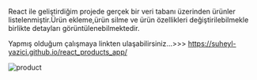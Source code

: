 
React ile geliştirdiğim projede gerçek bir veri tabanı üzerinden ürünler listelenmiştir.Ürün ekleme,ürün silme ve ürün özellikleri değiştirilebilmekle birlikte detayları görüntülenebilmektedir.

Yapmış olduğum çalışmaya linkten ulaşabilirsiniz...>>> https://suheyl-yazici.github.io/react_products_app/


![product](https://user-images.githubusercontent.com/93797206/193272476-9cfb0ac1-fdf2-4abf-819c-becca77e2071.gif)
